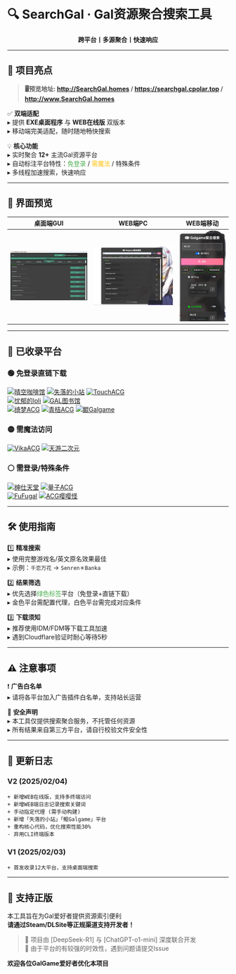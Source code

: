 # 🔍 SearchGal · Gal资源聚合搜索工具
<p align="center">
  <strong>跨平台丨多源聚合丨快速响应</strong>
</p>

---


## 🌟 项目亮点
> <strong>🖥️预览地址: http://SearchGal.homes / https://searchgal.cpolar.top / http://www.SearchGal.homes</strong>
 
✅ **双端适配**  
▸ 提供 **EXE桌面程序** 与 **WEB在线版** 双版本 <br>
▸ 移动端完美适配，随时随地畅快搜索  

💡 **核心功能**  
▸ 实时聚合 **12+** 主流Gal资源平台  
▸ 自动标注平台特性：<span style="color:#4CAF50">免登录</span> / <span style="color:#FFC107">需魔法</span> / 特殊条件  
▸ 多线程加速搜索，快速响应

---

## 📸 界面预览
| 桌面端GUI | WEB端PC | WEB端移动 |
|:---:|:---:|:---:|
| ![GUI演示](./shot-GUI.png) | ![WEB-PC](./shot-WEB.png) | ![WEB-Phone](./shot-WEB-Phone.jpg) |

---

## 🚀 已收录平台
### 🟢 免登录直链下载
[![晴空咖啡馆](https://img.shields.io/badge/晴空咖啡馆-00C853)](https://aozoracafe.com/) 
[![失落的小站](https://img.shields.io/badge/失落的小站-00C853)](https://shinnku.com) 
[![TouchACG](https://img.shields.io/badge/TouchACG-00C853)](https://www.touchgal.io/)  
[![忧郁的loli](https://img.shields.io/badge/忧郁的loli-00C853)](https://www.ttloli.com/) 
[![GAL图书馆](https://img.shields.io/badge/GAL图书馆-00C853)](https://gallibrary.pw/)  
[![绮梦ACG](https://img.shields.io/badge/绮梦ACG-00C853)](https://acgs.one/) 
[![青桔ACG](https://img.shields.io/badge/青桔ACG-00C853)](https://spare.qingju.org/)
[![鲲Galgame](https://img.shields.io/badge/鲲Galgame-00C853)](https://www.kungal.com/zh-cn/)

### 🟡 需魔法访问
[![VikaACG](https://img.shields.io/badge/VikaACG-FFC107)](https://www.vikacg.com/) 
[![天游二次元](https://img.shields.io/badge/天游二次元-FFC107)](https://www.tiangal.com/)

### ⚪ 需登录/特殊条件
[![绅仕天堂](https://img.shields.io/badge/绅仕天堂-FFFFFF)](https://www.gogalgame.com/) 
[![量子ACG](https://img.shields.io/badge/量子ACG-FFFFFF)](https://lzacg.org/)  
[![FuFugal](https://img.shields.io/badge/FuFuGal-FFFFFF)](https://www.fufugal.com/)
[![ACG嘤嘤怪](https://img.shields.io/badge/ACG嘤嘤怪-FFFFFF)](https://acgyyg.ru/)

---

## 🛠️ 使用指南
1️⃣ **精准搜索**  
▸ 使用完整游戏名/英文原名效果最佳  
▸ 示例：`千恋万花` → `Senren＊Banka`  

2️⃣ **结果筛选**  
▸ 优先选择<span style="color:#4CAF50">绿色标签</span>平台（免登录+直链下载）  
▸ 金色平台需配置代理，白色平台需完成对应条件  

3️⃣ **下载须知**  
▸ 推荐使用IDM/FDM等下载工具加速  
▸ 遇到Cloudflare验证时耐心等待5秒  

---

## ⚠️ 注意事项
❗ **广告白名单**  
▸ 请将各平台加入广告插件白名单，支持站长运营  

🔐 **安全声明**  
▸ 本工具仅提供搜索聚合服务，不托管任何资源  
▸ 所有结果来自第三方平台，请自行校验文件安全性  

---

## 📜 更新日志
### V2 (2025/02/04)
```
+ 新增WEB在线版，支持多终端访问
+ 新增WEB端日志记录搜索关键词
+ 手动指定代理 (需手动构建)
+ 新增「失落的小站」「鲲Galgame」平台
+ 重构核心代码，优化搜索性能30%
- 弃用CLI终端版本
```
### V1 (2025/02/03)
```
+ 首发收录12大平台，支持桌面端搜索
```

---

## 🌱 支持正版
本工具旨在为Gal爱好者提供资源索引便利  
**请通过Steam/DLSite等正规渠道支持开发者！**

> 📢 项目由 [DeepSeek-R1] 与 [ChatGPT-o1-mini] 深度联合开发  
> 🔗 由于平台的有较强的时效性，遇到问题请提交Issue

**欢迎各位GalGame爱好者优化本项目**

